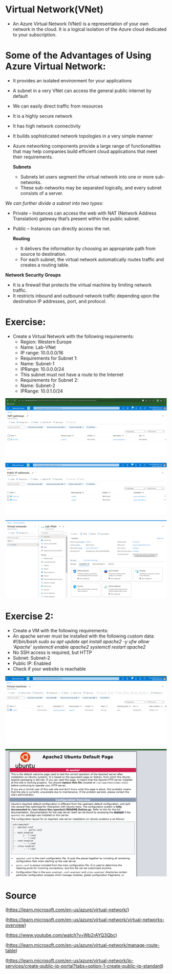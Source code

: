 # Virtual Network(VNet)

- An Azure Virtual Network (VNet) is a representation of your own network in the cloud. It is a logical isolation of the Azure cloud dedicated to your subscription.

#  Some of the Advantages of Using Azure Virtual Network:

- It provides an isolated environment for your applications
- A subnet in a very VNet can access the general public internet by default
- We can easily direct traffic from resources
- It is a highly secure network
- It has high network connectivity
- It builds sophisticated network topologies in a very simple manner

- Azure networking components provide a large range of functionalities that may help companies build efficient cloud applications that meet their requirements.

   **Subnets**
    - Subnets let users segment the virtual network into one or more sub-networks.
   - These sub-networks may be separated logically, and every subnet consists of a server.

*We can further divide a subnet into two types:*

- Private – Instances can access the web with NAT (Network Address Translation) gateway that’s present within the public subnet.
- Public – Instances can directly access the net.

  **Routing**
   - It delivers the information by choosing an appropriate path from source to destination.
   - For each subnet, the virtual network automatically routes traffic and creates a routing table.

 **Network Security Groups**
  - It is a firewall that protects the virtual machine by limiting network traffic.
  - It restricts inbound and outbound network traffic depending upon the destination IP addresses, port, and protocol.



# Exercise:

- Create a Virtual Network with the following requirements:
    - Region: Western Europe
    -  Name: Lab-VNet
    - IP range: 10.0.0.0/16
    - Requirements for Subnet 1:
    - Name: Subnet-1
    - IPRange: 10.0.0.0/24
    - This subnet must not have a route to the Internet
    -  Requirements for Subnet 2:
    -  Name: Subnet-2
    - IPRange: 10.0.1.0/24



![alt test](../00_includes/Azure2week6/Azure10Nat.png "Azure10Nat.png")


![alt test](../00_includes/Azure2week6/azure10publicip.png "azure10publicip.png")

![alt test](../00_includes/Azure2week6/azure10vnet.png "azure10vnet.png")



# Exercise 2:
  - Create a VM with the following requirements:
  - An apache server must be installed with the following custom data:
    *#!/bin/bash
    sudo su
    apt update
    apt install apache2 -y
    ufw allow 'Apache'
    systemctl enable apache2
    systemctl restart apache2*
 - No SSH access is required, but HTTP
 -  Subnet: Subnet-2
 - Public IP: Enabled
 - Check if your website is reachable


 ![alt test](../00_includes/Azure2week6/azure10vm.png "azure10vm.png")

 ![alt test](../00_includes/Azure2week6/azure10apache.png "azure10apache.png")



# Source

(https://learn.microsoft.com/en-us/azure/virtual-network/)

(https://learn.microsoft.com/en-us/azure/virtual-network/virtual-networks-overview)

(https://www.youtube.com/watch?v=Wb2rAYQ3Qbc)

(https://learn.microsoft.com/en-us/azure/virtual-network/manage-route-table)

(https://learn.microsoft.com/en-us/azure/virtual-network/ip-services/create-public-ip-portal?tabs=option-1-create-public-ip-standard)